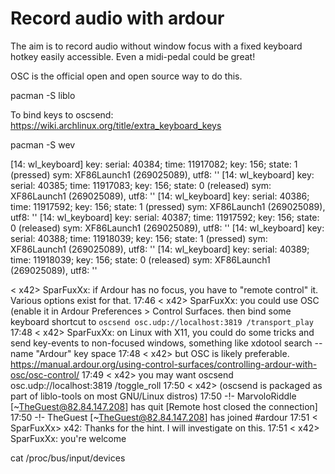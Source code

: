 Record audio with ardour
========================

The aim is to record audio without window focus with a fixed keyboard hotkey easily accessible. Even a midi-pedal could be great!

OSC is the official open and open source way to do this.

pacman -S liblo


To bind keys to oscsend:
https://wiki.archlinux.org/title/extra_keyboard_keys

pacman -S wev


[14:     wl_keyboard] key: serial: 40384; time: 11917082; key: 156; state: 1 (pressed)
                      sym: XF86Launch1  (269025089), utf8: ''
[14:     wl_keyboard] key: serial: 40385; time: 11917083; key: 156; state: 0 (released)
                      sym: XF86Launch1  (269025089), utf8: ''
[14:     wl_keyboard] key: serial: 40386; time: 11917592; key: 156; state: 1 (pressed)
                      sym: XF86Launch1  (269025089), utf8: ''
[14:     wl_keyboard] key: serial: 40387; time: 11917592; key: 156; state: 0 (released)
                      sym: XF86Launch1  (269025089), utf8: ''
[14:     wl_keyboard] key: serial: 40388; time: 11918039; key: 156; state: 1 (pressed)
                      sym: XF86Launch1  (269025089), utf8: ''
[14:     wl_keyboard] key: serial: 40389; time: 11918039; key: 156; state: 0 (released)
                      sym: XF86Launch1  (269025089), utf8: ''



< x42> SparFuxXx: if Ardour has no focus, you have to "remote control" it. Various options exist for that.
17:46 < x42> SparFuxXx: you could use OSC (enable it in Ardour Preferences > Control Surfaces.  then bind some 
             keyboard shortcut to  `oscsend osc.udp://localhost:3819 /transport_play`
17:48 < x42> SparFuxXx: on Linux with X11, you could do some tricks and send key-events to non-focused windows, 
             something like     xdotool search --name "Ardour" key space
17:48 < x42> but OSC is likely preferable. 
             https://manual.ardour.org/using-control-surfaces/controlling-ardour-with-osc/osc-control/
17:49 < x42> you may want     oscsend osc.udp://localhost:3819 /toggle_roll
17:50 < x42> (oscsend is packaged as part of liblo-tools on most GNU/Linux distros)
17:50 -!- MarvoloRiddle [~TheGuest@82.84.147.208] has quit [Remote host closed the connection]
17:50 -!- TheGuest [~TheGuest@82.84.147.208] has joined #ardour
17:51 < SparFuxXx> x42: Thanks for the hint. I will investigate on this.
17:51 < x42> SparFuxXx: you're welcome

cat /proc/bus/input/devices
